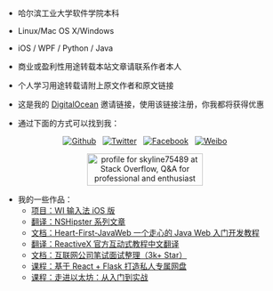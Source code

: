 * 哈尔滨工业大学软件学院本科

* Linux/Mac OS X/Windows

* iOS / WPF / Python / Java

* 商业或盈利性用途转载本站文章请联系作者本人

* 个人学习用途转载请附上原文作者和原文链接

* 这是我的 [DigitalOcean](https://www.digitalocean.com/?refcode=ab77d6daff97) 邀请链接，使用该链接注册，你我都将获得优惠

* 通过下面的方式可以找到我：


<p><center>
<a href="https://github.com/skyline75489"><img src="../img/about/blacktocat-32.png" alt="Github"></a> &nbsp;
<a href="https://twitter.com/ChesterLiu2"><img src="../img/about/bird_blue_32_0.png" alt="Twitter"></a> &nbsp;
<a href="https://www.facebook.com/chester.liu.31"><img src="../img/about/FB_29.png" alt="Facebook"></a> &nbsp;
<a href="http://weibo.com/ljk321"><img src="../img/about/Weibo_32x32.png" alt="Weibo"></a></p>

<p>
<a href="http://stackoverflow.com/users/3562486/skyline75489">
<img src="http://stackoverflow.com/users/flair/3562486.png?theme=clean" width="208" height="58" alt="profile for skyline75489 at Stack Overflow, Q&amp;A for professional and enthusiast programmers" title="profile for skyline75489 at Stack Overflow, Q&amp;A for professional and enthusiast programmers">
</a>
</p>

<p></center></p>

* 我的一些作品：
  * [项目：WI 输入法 iOS 版](https://itunes.apple.com/cn/app/id936600925)
  * [翻译：NSHipster 系列文章](https://nshipster.cn/translators/chester-liu/)
  * [文档：Heart-First-JavaWeb 一个走心的 Java Web 入门开发教程](https://github.com/skyline75489/Heart-First-JavaWeb)
  * [翻译：ReactiveX 官方互动式教程中文翻译](https://github.com/skyline75489/learnrx-zh-cn)
  * [文档：互联网公司笔试面试整理（3k+ Star）](https://github.com/HIT-Alibaba/interview)
  * [课程：基于 React + Flask 打造私人专属网盘](https://www.shiyanlou.com/courses/1212)
  * [课程：走进以太坊：从入门到实战](https://www.shiyanlou.com/courses/1229)
